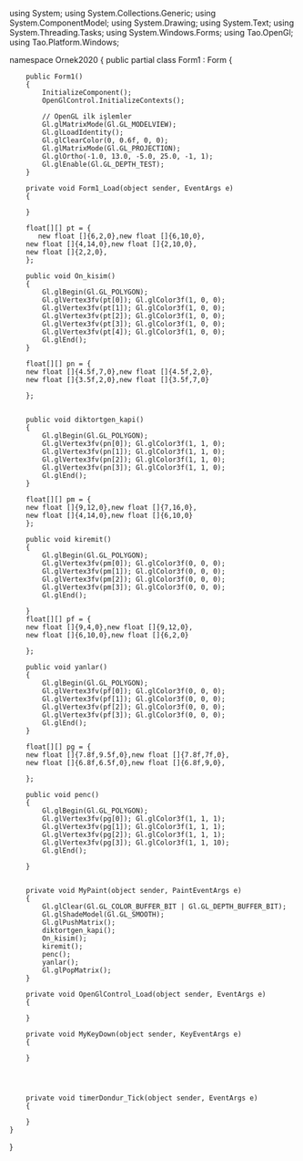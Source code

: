 
using System;
using System.Collections.Generic;
using System.ComponentModel;
using System.Drawing;
using System.Text;
using System.Threading.Tasks;
using System.Windows.Forms;
using Tao.OpenGl;
using Tao.Platform.Windows;

namespace Ornek2020
{
    public partial class Form1 : Form
    {
     

        public Form1()
        {
            InitializeComponent();
            OpenGlControl.InitializeContexts();

            // OpenGL ilk işlemler
            Gl.glMatrixMode(Gl.GL_MODELVIEW);
            Gl.glLoadIdentity();
            Gl.glClearColor(0, 0.6f, 0, 0);
            Gl.glMatrixMode(Gl.GL_PROJECTION);         
            Gl.glOrtho(-1.0, 13.0, -5.0, 25.0, -1, 1);
            Gl.glEnable(Gl.GL_DEPTH_TEST);
        }

        private void Form1_Load(object sender, EventArgs e)
        {

        }

        float[][] pt = {
           new float []{6,2,0},new float []{6,10,0},
        new float []{4,14,0},new float []{2,10,0},
        new float []{2,2,0},
        };

        public void On_kisim()
        {
            Gl.glBegin(Gl.GL_POLYGON);
            Gl.glVertex3fv(pt[0]); Gl.glColor3f(1, 0, 0);
            Gl.glVertex3fv(pt[1]); Gl.glColor3f(1, 0, 0);
            Gl.glVertex3fv(pt[2]); Gl.glColor3f(1, 0, 0);
            Gl.glVertex3fv(pt[3]); Gl.glColor3f(1, 0, 0);
            Gl.glVertex3fv(pt[4]); Gl.glColor3f(1, 0, 0);
            Gl.glEnd();
        }

        float[][] pn = {
        new float []{4.5f,7,0},new float []{4.5f,2,0},
        new float []{3.5f,2,0},new float []{3.5f,7,0}

        };


        public void diktortgen_kapi()
        {
            Gl.glBegin(Gl.GL_POLYGON);
            Gl.glVertex3fv(pn[0]); Gl.glColor3f(1, 1, 0);
            Gl.glVertex3fv(pn[1]); Gl.glColor3f(1, 1, 0);
            Gl.glVertex3fv(pn[2]); Gl.glColor3f(1, 1, 0);
            Gl.glVertex3fv(pn[3]); Gl.glColor3f(1, 1, 0);
            Gl.glEnd();
        }

        float[][] pm = {
        new float []{9,12,0},new float []{7,16,0},
        new float []{4,14,0},new float []{6,10,0}
        };

        public void kiremit()
        {
            Gl.glBegin(Gl.GL_POLYGON);
            Gl.glVertex3fv(pm[0]); Gl.glColor3f(0, 0, 0);
            Gl.glVertex3fv(pm[1]); Gl.glColor3f(0, 0, 0);
            Gl.glVertex3fv(pm[2]); Gl.glColor3f(0, 0, 0);
            Gl.glVertex3fv(pm[3]); Gl.glColor3f(0, 0, 0);
            Gl.glEnd();

        }
        float[][] pf = {
        new float []{9,4,0},new float []{9,12,0},
        new float []{6,10,0},new float []{6,2,0}

        };

        public void yanlar()
        {
            Gl.glBegin(Gl.GL_POLYGON);
            Gl.glVertex3fv(pf[0]); Gl.glColor3f(0, 0, 0);
            Gl.glVertex3fv(pf[1]); Gl.glColor3f(0, 0, 0);
            Gl.glVertex3fv(pf[2]); Gl.glColor3f(0, 0, 0);
            Gl.glVertex3fv(pf[3]); Gl.glColor3f(0, 0, 0);
            Gl.glEnd();
        }

        float[][] pg = {
        new float []{7.8f,9.5f,0},new float []{7.8f,7f,0},
        new float []{6.8f,6.5f,0},new float []{6.8f,9,0},

        };

        public void penc()
        {
            Gl.glBegin(Gl.GL_POLYGON);
            Gl.glVertex3fv(pg[0]); Gl.glColor3f(1, 1, 1);
            Gl.glVertex3fv(pg[1]); Gl.glColor3f(1, 1, 1);
            Gl.glVertex3fv(pg[2]); Gl.glColor3f(1, 1, 1);
            Gl.glVertex3fv(pg[3]); Gl.glColor3f(1, 1, 10);
            Gl.glEnd();

        }


        private void MyPaint(object sender, PaintEventArgs e)
        {
            Gl.glClear(Gl.GL_COLOR_BUFFER_BIT | Gl.GL_DEPTH_BUFFER_BIT);
            Gl.glShadeModel(Gl.GL_SMOOTH);
            Gl.glPushMatrix();
            diktortgen_kapi();
            On_kisim();
            kiremit();
            penc();
            yanlar();
            Gl.glPopMatrix();
        }

        private void OpenGlControl_Load(object sender, EventArgs e)
        {

        }

        private void MyKeyDown(object sender, KeyEventArgs e)
        {
  
        }


 

        private void timerDondur_Tick(object sender, EventArgs e)
        {

        }
    }
}

